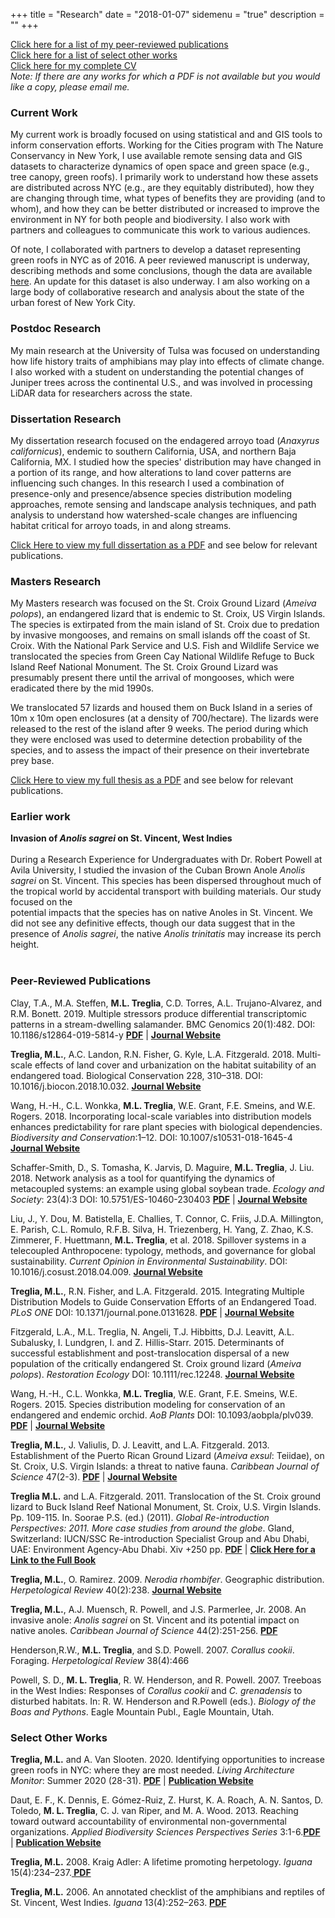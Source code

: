 +++
title = "Research"
date = "2018-01-07"
sidemenu = "true"
description = ""
+++

[Click here for a list of my peer-reviewed publications](#publications)<br/>
[Click here for a list of select other works](#other_works)<br/>
[Click here for my complete CV](../about/TregliaCV.pdf)<br/>
*Note: If there are any works for which a PDF is not available but you would like a copy, please email me.*

### Current Work
My current work is broadly focused on using statistical and and GIS tools to inform conservation efforts. Working for the Cities program with The Nature Conservancy in New York, I use available remote sensing data and GIS datasets to characterize dynamics of open space and green space (e.g., tree canopy, green roofs). I primarily work to understand how these assets are distributed across NYC (e.g., are they equitably distributed), how they are changing through time, what types of benefits they are providing (and to whom), and how they can be better distributed or increased to improve the environment in NY for both people and biodiversity. I also work with partners and colleagues to communicate this work to various audiences.

Of note, I collaborated with partners to develop a dataset representing green roofs in NYC as of 2016. A peer reviewed manuscript is underway, describing methods and some conclusions, though the data are available <a href="https://zenodo.org/record/1469674" target="_About">here</a>. An update for this dataset is also underway. I am also working on a large body of collaborative research and analysis about the state of the urban forest of New York City. 
<br />

### Postdoc Research
My main research at the University of Tulsa was focused on understanding how life history traits of amphibians may play into effects of climate change. I also worked with a student on understanding the potential changes of Juniper trees across the continental U.S., and was involved in processing LiDAR data for researchers across the state.
<br />

### Dissertation Research    
My dissertation research  focused on the endagered arroyo toad (<i>Anaxyrus californicus</i>), endemic to southern California, USA, and northern Baja California, MX. I studied  how the species' distribution may have changed in a portion of its range, and how alterations to land cover patterns are influencing such changes. In this research I used a combination of presence-only and presence/absence species distribution modeling approaches, remote sensing and landscape analysis techniques, and path analysis to understand how watershed-scale changes are influencing habitat critical for arroyo toads, in and along streams.    

<a href="Treglia2014_Dissertation.pdf">Click Here to view my full dissertation as a PDF</a> and see below for relevant publications.<br />


### Masters Research  
My Masters research was focused on the St. Croix Ground Lizard (<i>Ameiva polops</i>), an endangered lizard that is endemic to St. Croix, US Virgin Islands. The species is extirpated from the main island of St. Croix due to predation by invasive mongooses, and remains on small islands off the coast of St. Croix. With the National Park Service and U.S. Fish and Wildlife Service we translocated the species from Green Cay National Wildlife Refuge to Buck Island Reef National Monument. The  St. Croix Ground Lizard was presumably present there until the arrival of mongooses, which were eradicated there by the mid 1990s. </p>    
    
We translocated 57 lizards and housed them on Buck Island in a series of 10m x 10m open enclosures (at a density of 700/hectare). The lizards were released to the rest of the island after 9 weeks. The period during which they were enclosed was used to determine detection probability of the species, and to assess the impact of their presence on their invertebrate prey base.   

<a href="Treglia2010_Thesis.pdf">Click Here to view my full thesis as a PDF</a> and see below for relevant publications.<br />


### Earlier work
<b>Invasion of <i>Anolis sagrei</i> on St. Vincent, West Indies</b><br />    
During a Research Experience for Undergraduates with Dr. Robert Powell at Avila University, I studied the invasion of the Cuban Brown Anole <i>Anolis sagrei</i> on St. Vincent. This species has been dispersed throughout much of the tropical world by accidental transport with building materials. Our study focused on the    
potential impacts that the species has on native Anoles in St. Vincent. We did not see any definitive effects, though our data suggest that in the presence of <i>Anolis sagrei</i>, the native <i>Anolis trinitatis</i> may increase its perch height.    
<br />  

### <a name="publications"></a>Peer-Reviewed Publications
<p>Clay, T.A., M.A. Steffen, <strong>M.L. Treglia</strong>, C.D. Torres, A.L. Trujano-Alvarez, and R.M. Bonett. 2019. Multiple stressors produce differential transcriptomic patterns in a stream-dwelling salamander. BMC Genomics 20(1):482. DOI: 10.1186/s12864-019-5814-y <a href="Clayetal2019_BMCGenomics.pdf"><strong>PDF</strong></a> | <strong><a href="https://bmcgenomics.biomedcentral.com/articles/10.1186/s12864-019-5814-y" target="_About">Journal Website</a></strong></p> 

<p><strong>Treglia, M.L.</strong>, A.C. Landon, R.N. Fisher, G. Kyle, L.A. Fitzgerald. 2018. Multi-scale effects of land cover and urbanization on the habitat suitability of an endangered toad. Biological Conservation 228, 310–318. DOI: 10.1016/j.biocon.2018.10.032. <strong><a href="https://www.sciencedirect.com/science/article/abs/pii/S0006320718309601?via%3Dihub" target="_About">Journal Website</a></strong></p>

<p>Wang, H.-H., C.L. Wonkka, <strong>M.L. Treglia</strong>, W.E. Grant, F.E. Smeins, and W.E. Rogers. 2018. Incorporating local-scale variables into distribution models enhances predictability for rare plant species with biological dependencies. <i>Biodiversity and Conservation</i>:1–12. DOI: 10.1007/s10531-018-1645-4 <strong><a href="https://link.springer.com/article/10.1007%2Fs10531-018-1645-4" target="_About">Journal Website</a></strong></p>

<p>Schaffer-Smith, D., S. Tomasha, K. Jarvis, D. Maguire, <strong>M.L. Treglia</strong>, J. Liu. 2018. Network analysis as a tool for quantifying the dynamics of metacoupled systems: an example using global soybean trade. <i>Ecology and Society</i>: 23(4):3 DOI: 10.5751/ES-10460-230403 <a href="Schaffer-Smith_etal2018_EandSociety_Metacoupling.pdf"><strong>PDF</strong></a> | <strong><a href="https://www.ecologyandsociety.org/vol23/iss4/art3/ target="_About">Journal Website</a></strong></p>

<p>Liu, J., Y. Dou, M. Batistella, E. Challies, T. Connor, C. Friis, J.D.A. Millington, E. Parish, C.L. Romulo, R.F.B. Silva, H. Triezenberg, H. Yang, Z. Zhao, K.S. Zimmerer, F. Huettmann, <strong>M.L. Treglia</strong>, et al. 2018. Spillover systems in a telecoupled Anthropocene: typology, methods, and governance for global sustainability. <i>Current Opinion in Environmental Sustainability</i>. DOI: 10.1016/j.cosust.2018.04.009. <strong><a href="https://www.sciencedirect.com/science/article/abs/pii/S187734351730283X?via%3Dihub" target="_About">Journal Website</a></strong></p>

<p><strong>Treglia, M.L.</strong>, R.N. Fisher, and L.A. Fitzgerald. 2015. Integrating Multiple Distribution Models to Guide Conservation Efforts of an Endangered Toad. <i>PLoS ONE</i> DOI: 10.1371/journal.pone.0131628. <strong><a href="Treglia_etal2015_PLoSONE_ATDistributionModel.pdf">PDF</strong></a> | <strong><a href="http://journals.plos.org/plosone/article?id=10.1371/journal.pone.0131628" target="_About">Journal Website </a></strong></p>

<p>Fitzgerald, L.A., M.L. Treglia, N. Angeli, T.J. Hibbitts, D.J. Leavitt, A.L. Subalusky, I. Lundgren, I. and Z. Hillis-Starr. 2015. Determinants of successful establishment and post-translocation dispersal of a new population of the critically endangered St. Croix ground lizard (<i>Ameiva polops</i>). <i>Restoration Ecology</i> DOI: 10.1111/rec.12248. <strong><a href="http://onlinelibrary.wiley.com/doi/10.1111/rec.12248/abstract" target="_About">Journal Website</a></strong></p>

<p>Wang, H.-H., C.L. Wonkka, <strong>M.L. Treglia</strong>, W.E. Grant, F.E. Smeins, W.E. Rogers. 2015. Species distribution modeling for conservation of an endangered and endemic orchid. <i>AoB Plants</i> DOI: 10.1093/aobpla/plv039. <a href="Wang_etal2015_AoBPlants_LadiesTresses.pdf"><strong>PDF</strong></a> | <strong><a href="http://aobpla.oxfordjournals.org/content/7/plv039" target="_About">Journal Website</a></strong></p>


<p><strong>Treglia, M.L.</strong>, J. Valiulis, D. J. Leavitt, and L.A. Fitzgerald. 2013. Establishment of the Puerto Rican Ground Lizard (<i>Ameiva exsul</i>: Teiidae), on St. Croix, U.S. Virgin Islands: a threat to native fauna. <i>Caribbean Journal of Science</i> 47(2-3). <a href="Treglia_etal2013_CaribJSci_Ameiva_exsul.pdf"><strong>PDF</strong></a> | <strong><a href="http://caribjsci.org/.org">Journal Website</a></strong></p>


<p><strong>Treglia M.L.</strong> and L.A. Fitzgerald. 2011. Translocation of the St. Croix ground lizard to Buck Island Reef National Monument, St. Croix, U.S. Virgin Islands. Pp. 109-115. In. Soorae P.S. (ed.) (2011). <i>Global Re-introduction Perspectives: 2011. More case studies from around the globe</i>. Gland, Switzerland: IUCN/SSC Re-introduction Specialist Group and Abu Dhabi, UAE: Environment Agency-Abu Dhabi. Xiv +250 pp. <a href="TregliaFitzgerald2011_RSGBook_Ameiva_polops.pdf"><strong>PDF</strong></a> | <strong><a href="http://www.iucnsscrsg.org/index.php?option=com_content&view=article&id=192&Itemid=587">Click Here for a Link to the Full Book</a></strong></p>

<p><strong>Treglia, M.L.</strong>, O. Ramirez. 2009. <i>Nerodia rhombifer</i>. Geographic distribution. <i>Herpetological Review</i> 40(2):238. <strong><a href="https://ssarherps.org/herpetological-review-pdfs/">Journal Website</a></strong></p>

<p><strong>Treglia, M.L.</strong>, A.J. Muensch, R.
Powell, and J.S. Parmerlee, Jr. 2008. An invasive anole: <i>Anolis
sagrei</i> on St. Vincent and its potential impact on native
anoles. <i>Caribbean Journal of Science</i> 44(2):251-256. <a href="Treglia_etal2008_CaribJSci_Anolis_sagrei.pdf"><strong>PDF</strong></a></p>

<p>Henderson,R.W., <strong>M.L. Treglia</strong>,
and S.D. Powell. 2007. <i>Corallus cookii</i>. Foraging.
<i>Herpetological Review</i> 38(4):466</p>

<p>Powell, S. D., <strong>M. L. Treglia</strong>, R.
W. Henderson, and R. Powell. 2007. Treeboas in the West Indies:
Responses of <i>Corallus cookii</i> and <i>C.
grenadensis</i> to disturbed habitats. In: R. W. Henderson and
R.Powell (eds.). <i>Biology of the Boas and Pythons</i>. Eagle Mountain Publ.,
Eagle Mountain, Utah.</p>


### <a name="other_works"></a>Select Other Works
<p><strong>Treglia, M.L.</strong> and A. Van Slooten. 2020. Identifying opportunities to increase green roofs in NYC: where they are most needed. <i>Living Architecture Monitor</i>: Summer 2020 (28-31). <strong><a href=Treglia_VanSlooten_LAM.pdf>PDF</a></strong> | <strong><a href="https://livingarchitecturemonitor.com/" target="_About">Publication Website</a></strong></p>

<p>Daut, E. F., K. Dennis, E. Gómez-Ruiz, Z. Hurst, K. A. Roach, A. N. Santos, D. Toledo, <strong>M. L. Treglia</strong>, C. J. van Riper, and M. A. Wood. 2013. Reaching toward outward accountability of environmental non-governmental organizations. <i>Applied Biodiversity Sciences Perspectives Series</i> 3:1-6.<strong><a href="Daut_etal_2013_ABS.pdf">PDF</a></strong> | <strong><a href="https://biodiversity.tamu.edu/communications/perspectives-series/" target="_About">Publication Website</a></strong></p>

<p><strong>Treglia, M.L.</strong> 2008. Kraig Adler:
A lifetime promoting herpetology. <i>Iguana</i> 15(4):234&ndash;237.<a href="Treglia-AdlerProfile.pdf"><strong> PDF</strong></a>
</p>

<p><strong>Treglia, M.L.</strong> 2006. An annotated
checklist of the amphibians and reptiles of St. Vincent, West Indies.
<i>Iguana</i> 13(4):252&ndash;263. <strong><a href="Treglia_Iguana13.4_252_263.pdf" ="">PDF</a></strong></p>